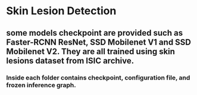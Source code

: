 # Skin Lesion Detection

## some models checkpoint are provided such as Faster-RCNN ResNet, SSD Mobilenet V1 and SSD Mobilenet V2. They are all trained using skin lesions dataset from ISIC archive.

### Inside each folder contains checkpoint, configuration file, and frozen inference graph.